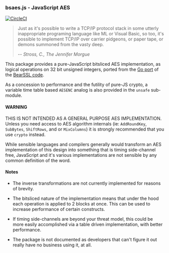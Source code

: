 ### bsaes.js - JavaScript AES
[![CircleCI](https://circleci.com/gh/oasislabs/bsaes.js.svg?style=svg&circle-token=6ba68a39db1ae2e06b0cd0285214c8c6e9ea7023)](https://circleci.com/gh/oasislabs/bsaes.js)

> Just as it's possible to write a TCP/IP protocol stack in some utterly
> inappropriate programing language like ML or Visual Basic, so too, it's
> possible to implement TCP/IP over carrier pidgeons, or paper tape, or
> demons summoned from the vasty deep.
>
> -- <cite>Stross, C., The Jennifer Morgue</cite>

This package provides a pure-JavaScript bitsliced AES implementation,
as logical operations on 32 bit unsigned integers, ported from the
[Go port][0] of the [BearSSL code][1].

As a concession to performance and the futility of pure-JS crypto,
a variable time table based `AESENC` analog is also provided in the
`unsafe` sub-module.

#### WARNING

THIS IS NOT INTENDED AS A GENERAL PURPOSE AES IMPLEMENTATION.  Unless
you need access to AES algorithm internals (ie: `AddRoundKey`, `SubBytes`,
`ShiftRows`, and or `MixColumns`) it is strongly recommended that you use
`crypto` instead.

While sensible languages and compilers generally would transform an AES
implementation of this design into something that is timing side-channel
free, JavaScript and it's various implementations are not sensible by any
common definition of the word.

#### Notes

 * The inverse transformations are not currently implemented for reasons
   of brevity.

 * The bitsliced nature of the implementation means that under the hood
   each operation is applied to 2 blocks at once.  This can be used to
   increase performance of certain constructs.

 * If timing side-channels are beyond your threat model, this could be
   more easily accomplished via a table driven implementation, with better
   performance.

 * The package is not documented as developers that can't figure it out
   really have no business using it, at all.

[0]: https://git.schwanenlied.me/yawning/bsaes
[1]: https://bearssl.org/
